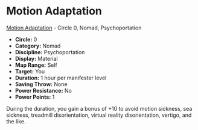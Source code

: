 # Motion Adaptation

[Motion Adaptation](/Psionics/M/MotionAdaptation.md) - Circle 0, Nomad, Psychoportation

- **Circle:** 0
- **Category:** Nomad
- **Discipline:** Psychoportation
- **Display:** Material
- **Map Range:** Self
- **Target:** You
- **Duration:** 1 hour per manifester level
- **Saving Throw:** None
- **Power Resistance:** No
- **Power Points:** 1

During the duration, you gain a bonus of +10 to avoid motion sickness, sea sickness, treadmill disorientation, virtual reality disorientation, vertigo, and the like.
